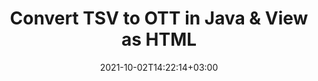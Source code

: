 ---
############################# Static ############################
layout: "autogen"
date: 2021-10-02T14:22:14+03:00
draft: false
path: "total/java/conversion/tsv-to-ott/"

############################# Head ############################
head_title: "Convert TSV to OTT in Java - Sample Java Code"
head_description: "Java document conversion library to convert TSV to OTT and 100+ other file formats in Java & J2SE applications. View the Converted OTT document as HTML viewer."

############################# Header ############################
title: "Convert TSV to OTT in Java & View as HTML"
description: "Programmatically convert TSV to OTT in Java & J2SE platforms using flexible document manipulation options to customize the resultant document. Convert the complete document or some specific pages based on page numbers or selective page ranges using Java document conversion library."

############################# SubMenu ############################
submenu:
    enable: false

############################# Content ############################
content:
    enable: true
    block:
    - title_left: "TSV to OTT Conversion in Java"
      content_left: |
          Perform TSV to OTT file conversion in three simple steps using Java. View the converted document as HTML without any external software dependency.

          -   Create a new instance of **Converter** class and load the TSV file
          -   Set **ConvertOptions** for the OTT document type
          -   Call **Convert** method of **Converter** class instance for conversion to OTT
          -   Set options for HTML viewer
          -   Create **Viewer** object to view converted OTT as HTML
          
      title_right: "Convert Remotely Located Documents"
      content_right: |
          You require `GroupDocs.Conversion` & `GroupDocs.Viewer` namespaces to convert between a wide range of popular document types such as PDF, Microsoft Word, Excel, PowerPoint, Project, Outlook, HTML, diagrams and image file formats. Explore other [Java APIs for Office documents](https://products.conholdate.com/total/java/) as offered by Conholdate.Total.
          
          Get the respective assembly files from the [downloads](https://downloads.conholdate.com/total/java) or fetch the whole package from [Maven](https://repository.conholdate.com/webapp/#/artifacts/browse/tree/General/repo) to add 'Conholdate.Total` directly in your workspace.
          
      code: |
          ```cs {linenos=false}
          // Convert TSV to OTT using GroupDocs.Conversion API
          // Load the source TSV file to be converted
          Converter converter = new Converter("input.tsv");

          // Get the convert options ready for the target OTT format
          ConvertOptions convertOptions = new FileType().fromExtension("ott").getConvertOptions();

          // Convert to OTT format
          converter.convert("output.ott", convertOptions);

          // Create Viewer object to view the converted OTT as HTML
          try (Viewer viewer = new Viewer("output.ott"))
          {
              // Set options for HTML viewer
              HtmlViewOptions viewOptions = HtmlViewOptions.forEmbeddedResources("output{0}.html");

              // View converted OTT as HTML
              viewer.view(viewOptions);
          }
          ```
    - title_left: "Convert Password Protected TSV to OTT"
      content_left: |
          Accurately load and convert documents that are protected with a password within your Java based applications. The file format conversion API also supports rendering remote documents from different sources including S3, Blob, FTP, Stream, URL or a local disk.

          -   Create new instance of **Converter** class and pass source document path
          -   Instantiate the proper **ConvertOptions** class e.g. (**PdfConvertOptions**, **WordProcessingConvertOptions**, **SpreadsheetConvertOptions** etc.)
          -   Call **convert** method of **Converter** class instance and pass filename for the converted document
        
      title_right: "Source Document Information Extraction"
      content_right: |
          The documents information extraction feature not only allows getting the basic information about the source document file but it also supports extracting some valuable file-format specific information such as project start and end dates of a Microsoft Project file, any printing restrictions on a PDF document, list of folders enclosed in an Outlook data file etc. 

          Convert popular document file formats on different operating systems such as Windows, Linux or macOS while using development environments such as NetBeans, IntelliJ IDEA and Eclipse.
          
      code: |
          ```cs {linenos=false}
          // Load and convert password protected documents
          WordProcessingLoadOptions loadOptions = new WordProcessingLoadOptions();
          loadOptions.setPassword("12345");

          // Create an instance of Converter class and pass source document path and the load options delegate as a constructor parameters
          Converter converter = new Converter("input.tsv", loadOptions);

          // Instantiate PdfConvertOptions class
          PdfConvertOptions options = new PdfConvertOptions();

          // Call convert method of Converter class instance and pass filename for the converted document and the instance of ConvertOptions from the previous step
          converter.convert("output.ott, options);
          ```
############################# About Formats ############################
about_formats:
    enable: false
############################# More Formats ############################
more_formats:
    enable: true
    auto: false
    other_out_formats: PDF DOCX DOT DOTX DOTM TXT RTF HTML MHTML XLS XLSX XLSM XLT XLTX XLTM DIF PPT PPTX PPS PPSX POT POTX POTM ODT OTT EMZ WMZ SVGZ TEX DCM WMF BMP PNG GIF JPEG TIFF
############################# Back to top ###############################
back_to_top:
  enable: true
---